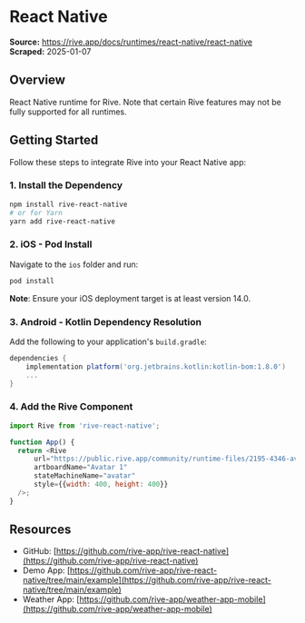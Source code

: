 # React Native

**Source:** https://rive.app/docs/runtimes/react-native/react-native  
**Scraped:** 2025-01-07  

## Overview

React Native runtime for Rive. Note that certain Rive features may not be fully supported for all runtimes.

## Getting Started

Follow these steps to integrate Rive into your React Native app:

### 1. Install the Dependency

```bash
npm install rive-react-native
# or for Yarn
yarn add rive-react-native
```

### 2. iOS - Pod Install

Navigate to the `ios` folder and run:

```bash
pod install
```

**Note**: Ensure your iOS deployment target is at least version 14.0.

### 3. Android - Kotlin Dependency Resolution

Add the following to your application's `build.gradle`:

```gradle
dependencies {
    implementation platform('org.jetbrains.kotlin:kotlin-bom:1.8.0')
    ...
}
```

### 4. Add the Rive Component

```javascript
import Rive from 'rive-react-native';

function App() {
  return <Rive
      url="https://public.rive.app/community/runtime-files/2195-4346-avatar-pack-use-case.riv"
      artboardName="Avatar 1"
      stateMachineName="avatar"
      style={{width: 400, height: 400}}
  />;
}
```

## Resources

- GitHub: [https://github.com/rive-app/rive-react-native](https://github.com/rive-app/rive-react-native)
- Demo App: [https://github.com/rive-app/rive-react-native/tree/main/example](https://github.com/rive-app/rive-react-native/tree/main/example)
- Weather App: [https://github.com/rive-app/weather-app-mobile](https://github.com/rive-app/weather-app-mobile)